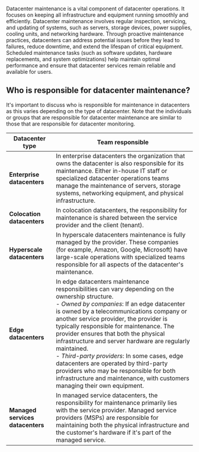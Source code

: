 Datacenter maintenance is a vital component of datacenter operations. It focuses on keeping all infrastructure and equipment running smoothly and efficiently. Datacenter maintenance involves regular inspection, servicing, and updating of systems, such as servers, storage devices, power supplies, cooling units, and networking hardware. Through proactive maintenance practices, datacenters can address potential issues before they lead to failures, reduce downtime, and extend the lifespan of critical equipment. Scheduled maintenance tasks (such as software updates, hardware replacements, and system optimizations) help maintain optimal performance and ensure that datacenter services remain reliable and available for users.

## Who is responsible for datacenter maintenance?

It's important to discuss who is responsible for maintenance in datacenters as this varies depending on the type of datacenter. Note that the individuals or groups that are responsible for datacenter maintenance are similar to those that are responsible for datacenter monitoring.

|Datacenter type|Team responsible|
|---|---|
**Enterprise datacenters**| In enterprise datacenters the organization that owns the datacenter is also responsible for its maintenance. Either in-house IT staff or specialized datacenter operations teams manage the maintenance of servers, storage systems, networking equipment, and physical infrastructure.|
|**Colocation datacenters**|In colocation datacenters, the responsibility for maintenance is shared between the service provider and the client (tenant).|
|**Hyperscale datacenters**|In hyperscale datacenters maintenance is fully managed by the provider. These companies (for example, Amazon, Google, Microsoft) have large-scale operations with specialized teams responsible for all aspects of the datacenter's maintenance.|
|**Edge datacenters**|In edge datacenters maintenance responsibilities can vary depending on the ownership structure.</br>- *Owned by companies*: If an edge datacenter is owned by a telecommunications company or another service provider, the provider is typically responsible for maintenance. The provider ensures that both the physical infrastructure and server hardware are regularly maintained.</br>- *Third-party providers*: In some cases, edge datacenters are operated by third-party providers who may be responsible for both infrastructure and maintenance, with customers managing their own equipment.|
|**Managed services datacenters**|In managed service datacenters, the responsibility for maintenance primarily lies with the service provider. Managed service providers (MSPs) are responsible for maintaining both the physical infrastructure and the customer's hardware if it's part of the managed service.|